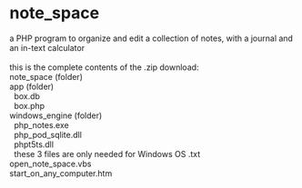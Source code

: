# note_space
a PHP program to organize and edit a collection of notes, with a journal and an in-text calculator<br>
<br>
this is the complete contents of the .zip download:<br>
note_space (folder)<br>
app (folder)<br>
&nbsp; box.db<br>
&nbsp; box.php<br>
windows_engine (folder)<br>
&nbsp; php_notes.exe<br>
&nbsp; php_pod_sqlite.dll<br>
&nbsp; phpt5ts.dll<br>
&nbsp; these 3 files are only needed for Windows OS  .txt<br>
open_note_space.vbs<br>
start_on_any_computer.htm<br>


